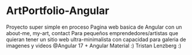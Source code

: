 # ArtPortfolio-Angular
Proyecto super simple en proceso
Pagina web basica de Angular con un about-me, my-art, contact
Para pequeños emprendedores/artistas que quieran tener un sitio web ultra-minimalista con capacidad para galeria de imagenes y videos
@Angular 17 + Angular Material
:)
Tristan Lenzberg :)

